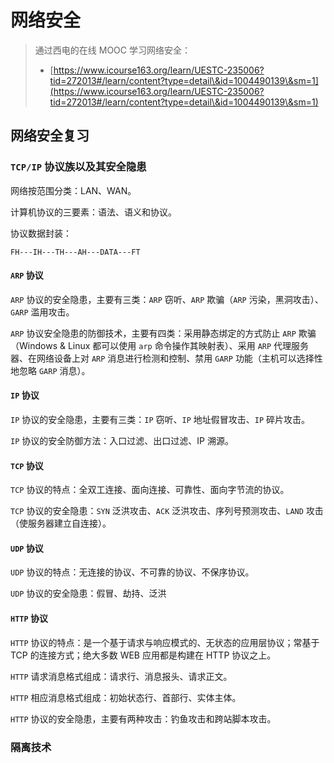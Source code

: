 # 网络安全

> 通过西电的在线 MOOC 学习网络安全：
>
> * [https://www.icourse163.org/learn/UESTC-235006?tid=272013#/learn/content?type=detail\&id=1004490139\&sm=1](https://www.icourse163.org/learn/UESTC-235006?tid=272013#/learn/content?type=detail\&id=1004490139\&sm=1)

## 网络安全复习

### `TCP/IP` 协议族以及其安全隐患

网络按范围分类：LAN、WAN。

计算机协议的三要素：语法、语义和协议。

协议数据封装：

```
FH---IH---TH---AH---DATA---FT
```

#### `ARP` 协议

`ARP` 协议的安全隐患，主要有三类：`ARP` 窃听、`ARP` 欺骗（`ARP` 污染，黑洞攻击）、`GARP` 滥用攻击。

`ARP` 协议安全隐患的防御技术，主要有四类：采用静态绑定的方式防止 `ARP` 欺骗（Windows & Linux 都可以使用 `arp` 命令操作其映射表）、采用 `ARP` 代理服务器、在网络设备上对 `ARP` 消息进行检测和控制、禁用 `GARP` 功能（主机可以选择性地忽略 `GARP` 消息）。

#### `IP` 协议

`IP` 协议的安全隐患，主要有三类：`IP` 窃听、`IP` 地址假冒攻击、`IP` 碎片攻击。

`IP` 协议的安全防御方法：入口过滤、出口过滤、IP 溯源。

#### `TCP` 协议

`TCP` 协议的特点：全双工连接、面向连接、可靠性、面向字节流的协议。

`TCP` 协议的安全隐患：`SYN` 泛洪攻击、`ACK` 泛洪攻击、序列号预测攻击、`LAND` 攻击（使服务器建立自连接）。

#### `UDP` 协议

`UDP` 协议的特点：无连接的协议、不可靠的协议、不保序协议。

`UDP` 协议的安全隐患：假冒、劫持、泛洪

#### `HTTP` 协议

`HTTP` 协议的特点：是一个基于请求与响应模式的、无状态的应用层协议；常基于 TCP 的连接方式；绝大多数 WEB 应用都是构建在 HTTP 协议之上。

`HTTP` 请求消息格式组成：请求行、消息报头、请求正文。

`HTTP` 相应消息格式组成：初始状态行、首部行、实体主体。

`HTTP` 协议的安全隐患，主要有两种攻击：钓鱼攻击和跨站脚本攻击。

### 隔离技术
